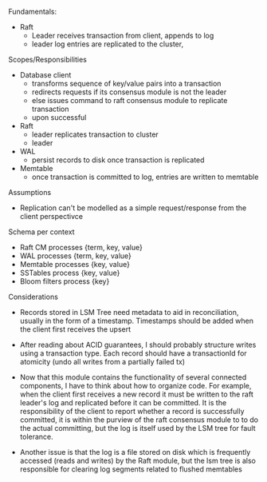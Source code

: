 Fundamentals:
- Raft
    - Leader receives transaction from client, appends to log
    - leader log entries are replicated to the cluster, 

Scopes/Responsibilities
- Database client
    - transforms sequence of key/value pairs into a transaction
    - redirects requests if its consensus module is not the leader
    - else issues command to raft consensus module to replicate transaction
    - upon successful 
- Raft
    - leader replicates transaction to cluster
    - leader 
- WAL
    - persist records to disk once transaction is replicated
- Memtable
    - once transaction is committed to log, entries are written to memtable

Assumptions
- Replication can't be modelled as a simple request/response from the client
  perspectivce

Schema per context
- Raft CM processes {term, key, value}
- WAL processes {term, key, value}
- Memtable processes {key, value}
- SSTables process {key, value}
- Bloom filters process {key}

Considerations
- Records stored in LSM Tree need metadata to aid in reconciliation, usually in
  the form of a timestamp. Timestamps should be added when the client first 
  receives the upsert 
- After reading about ACID guarantees, I should probably structure writes using
  a transaction type. Each record should have a transactionId for atomicity
  (undo all writes from a partially failed tx)

- Now that this module contains the functionality of several connected
  components, I have to think about how to organize code. For example, when the
  client first receives a new record it must be written to the raft leader's log
  and replicated before it can be committed. It is the responsibility of the
  client to report whether a record is successfully committed, it is within the
  purview of the raft consensus module to to do the actual committing, but the
  log is itself used by the LSM tree for fault tolerance.
- Another issue is that the log is a file stored on disk which is frequently
  accessed (reads and writes) by the Raft module, but the lsm tree is also 
  responsible for clearing log segments related to flushed memtables
